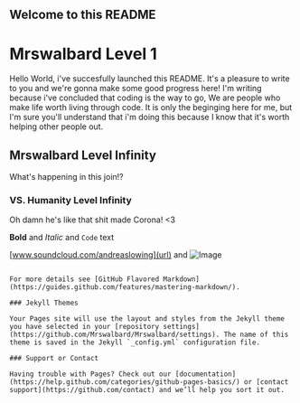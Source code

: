 ## Welcome to this README

# Mrswalbard Level 1
Hello World, i've succesfully launched this README. It's a pleasure to write to you and we're gonna make some good progress here! I'm writing because i've concluded that coding is the way to go, We are people who make life worth living through code.
It is only the beginging here for me, but I'm sure you'll understand that i'm doing this because I know that it's worth helping other people out. 

## Mrswalbard Level Infinity
What's happening in this join!?

### VS. Humanity Level Infinity
Oh damn he's like that shit made Corona!
<3


**Bold** and _Italic_ and `Code` text

[www.soundcloud.com/andreaslowing](url) and ![Image](src)
```

For more details see [GitHub Flavored Markdown](https://guides.github.com/features/mastering-markdown/).

### Jekyll Themes

Your Pages site will use the layout and styles from the Jekyll theme you have selected in your [repository settings](https://github.com/Mrswalbard/Mrswalbard/settings). The name of this theme is saved in the Jekyll `_config.yml` configuration file.

### Support or Contact

Having trouble with Pages? Check out our [documentation](https://help.github.com/categories/github-pages-basics/) or [contact support](https://github.com/contact) and we’ll help you sort it out.
